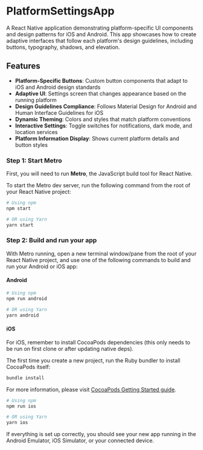# PlatformSettingsApp

A React Native application demonstrating platform-specific UI components and design patterns for iOS and Android. This app showcases how to create adaptive interfaces that follow each platform's design guidelines, including buttons, typography, shadows, and elevation.

## Features

- **Platform-Specific Buttons**: Custom button components that adapt to iOS and Android design standards
- **Adaptive UI**: Settings screen that changes appearance based on the running platform
- **Design Guidelines Compliance**: Follows Material Design for Android and Human Interface Guidelines for iOS
- **Dynamic Theming**: Colors and styles that match platform conventions
- **Interactive Settings**: Toggle switches for notifications, dark mode, and location services
- **Platform Information Display**: Shows current platform details and button styles


### Step 1: Start Metro

First, you will need to run **Metro**, the JavaScript build tool for React Native.

To start the Metro dev server, run the following command from the root of your React Native project:

```sh
# Using npm
npm start

# OR using Yarn
yarn start
```

### Step 2: Build and run your app

With Metro running, open a new terminal window/pane from the root of your React Native project, and use one of the following commands to build and run your Android or iOS app:

#### Android

```sh
# Using npm
npm run android

# OR using Yarn
yarn android
```

#### iOS

For iOS, remember to install CocoaPods dependencies (this only needs to be run on first clone or after updating native deps).

The first time you create a new project, run the Ruby bundler to install CocoaPods itself:

```sh
bundle install
```

For more information, please visit [CocoaPods Getting Started guide](https://guides.cocoapods.org/using/getting-started.html).

```sh
# Using npm
npm run ios

# OR using Yarn
yarn ios
```

If everything is set up correctly, you should see your new app running in the Android Emulator, iOS Simulator, or your connected device.



